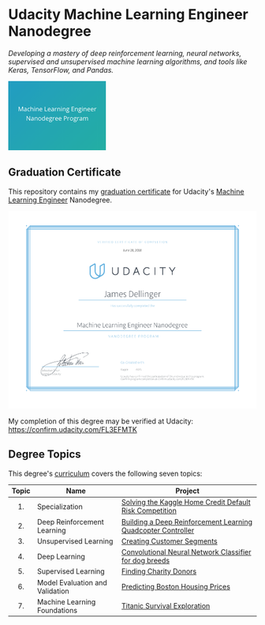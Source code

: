 # Udacity Machine Learning Engineer Nanodegree
*Developing a mastery of deep reinforcement learning, neural networks, supervised and unsupervised machine learning algorithms, and tools like Keras, TensorFlow, and Pandas.*

<img src="https://github.com/jamesdellinger/machine_learning_nanodegree_graduation_certificate/blob/master/mlndlogo.png" height="140">

## Graduation Certificate
This repository contains my [graduation certificate](https://github.com/jamesdellinger/machine_learning_nanodegree_graduation_certificate/blob/master/machine_learning_engineer_nanodegree_graduation_certificate_james_dellinger.pdf) for Udacity's [Machine Learning Engineer](https://www.udacity.com/course/machine-learning-engineer-nanodegree--nd009t) Nanodegree.

<img src="https://github.com/jamesdellinger/machine_learning_nanodegree_graduation_certificate/blob/master/machine_learning_engineer_nanodegree_graduation_certificate_james_dellinger.png" alt="Machine Learning Engineer Nanodegree Certificate" height="400" >

My completion of this degree may be verified at Udacity: https://confirm.udacity.com/FL3EFMTK

## Degree Topics
This degree's [curriculum](https://github.com/jamesdellinger/machine_learning_nanodegree_graduation_certificate/blob/master/syllabus_udacity_machine_learning_engineer_nanodegree.pdf) covers the following seven topics:

| Topic | Name | Project |
|:-----:|------|---------|
| 1.    | Specialization | [Solving the Kaggle Home Credit Default Risk Competition](https://github.com/jamesdellinger/machine_learning_nanodegree_capstone_project) |
| 2.    | Deep Reinforcement Learning | [Building a Deep Reinforcement Learning Quadcopter Controller](https://github.com/jamesdellinger/machine_learning_nanodegree_Quadcopter_RL_project) |
| 3. | Unsupervised Learning | [Creating Customer Segments](https://github.com/jamesdellinger/machine_learning_nanodegree_customer_segments_project) |
| 4. | Deep Learning | [Convolutional Neural Network Classifier for dog breeds](https://github.com/jamesdellinger/machine_learning_nanodegree_dog_project) |
| 5. | Supervised Learning | [Finding Charity Donors](https://github.com/jamesdellinger/machine_learning_nanodegree_finding_donors_project) |
| 6. | Model Evaluation and Validation | [Predicting Boston Housing Prices](https://github.com/jamesdellinger/machine_learning_nanodegree_boston_housing_project) |
| 7. | Machine Learning Foundations | [Titanic Survival Exploration](https://github.com/jamesdellinger/machine_learning_nanodegree_titanic_practice_project) |

